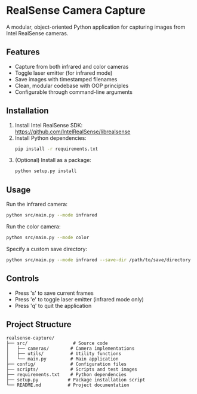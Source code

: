 # RealSense Camera Capture

A modular, object-oriented Python application for capturing images from Intel RealSense cameras.

## Features

- Capture from both infrared and color cameras
- Toggle laser emitter (for infrared mode)
- Save images with timestamped filenames
- Clean, modular codebase with OOP principles
- Configurable through command-line arguments

## Installation

1. Install Intel RealSense SDK: https://github.com/IntelRealSense/librealsense
2. Install Python dependencies:
   ```bash
   pip install -r requirements.txt
   ```
3. (Optional) Install as a package:
   ```bash
   python setup.py install
   ```

## Usage

Run the infrared camera:
```bash
python src/main.py --mode infrared
```

Run the color camera:
```bash
python src/main.py --mode color
```

Specify a custom save directory:
```bash
python src/main.py --mode infrared --save-dir /path/to/save/directory
```

## Controls

- Press 's' to save current frames
- Press 'e' to toggle laser emitter (infrared mode only)
- Press 'q' to quit the application

## Project Structure

```
realsense-capture/
├── src/                 # Source code
│   ├── cameras/        # Camera implementations
│   ├── utils/          # Utility functions
│   └── main.py         # Main application
├── config/             # Configuration files
├── scripts/            # Scripts and test images
├── requirements.txt    # Python dependencies
├── setup.py           # Package installation script
└── README.md          # Project documentation
```